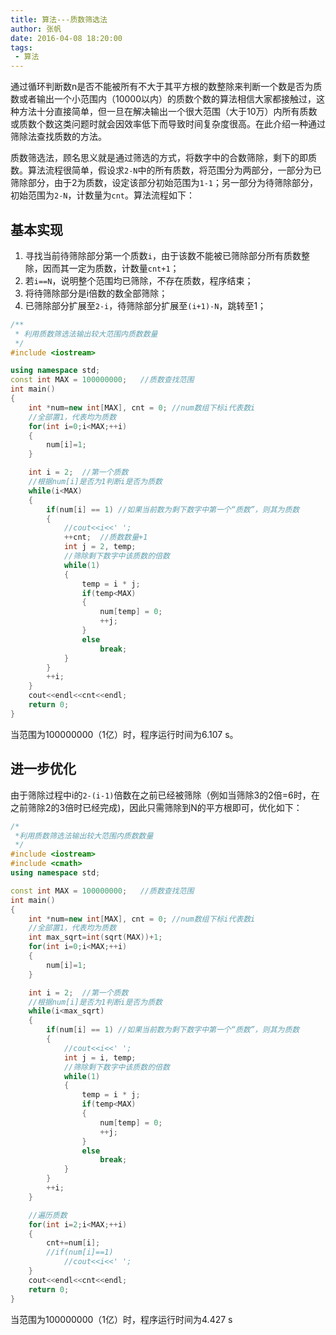 ```yaml
---
title: 算法---质数筛选法
author: 张帆
date: 2016-04-08 18:20:00
tags:
 - 算法
---
```


通过循环判断数n是否不能被所有不大于其平方根的数整除来判断一个数是否为质数或者输出一个小范围内（10000以内）的质数个数的算法相信大家都接触过，这种方法十分直接简单，但一旦在解决输出一个很大范围（大于10万）内所有质数或质数个数这类问题时就会因效率低下而导致时间复杂度很高。在此介绍一种通过筛除法查找质数的方法。

质数筛选法，顾名思义就是通过筛选的方式，将数字中的合数筛除，剩下的即质数。算法流程很简单，假设求`2-N`中的所有质数，将范围分为两部分，一部分为已筛除部分，由于2为质数，设定该部分初始范围为`1-1`；另一部分为待筛除部分，初始范围为`2-N`，计数量为`cnt`。算法流程如下：

<!--more-->

## 基本实现

1. 寻找当前待筛除部分第一个质数`i`，由于该数不能被已筛除部分所有质数整除，因而其一定为质数，计数量`cnt+1`；
2. 若`i==N`，说明整个范围均已筛除，不存在质数，程序结束；
3. 将待筛除部分是i倍数的数全部筛除；
4. 已筛除部分扩展至`2-i`，待筛除部分扩展至`(i+1)-N`，跳转至1；
``` c++
/**
 * 利用质数筛选法输出较大范围内质数数量
 */
#include <iostream>

using namespace std;
const int MAX = 100000000;   //质数查找范围
int main()
{
    int *num=new int[MAX], cnt = 0; //num数组下标i代表数i
    //全部置1，代表均为质数
    for(int i=0;i<MAX;++i)
    {
        num[i]=1;
    }

    int i = 2;  //第一个质数
    //根据num[i]是否为1判断i是否为质数
    while(i<MAX)
    {
        if(num[i] == 1) //如果当前数为剩下数字中第一个“质数”，则其为质数
        {
            //cout<<i<<' ';
            ++cnt;  //质数数量+1
            int j = 2, temp;
            //筛除剩下数字中该质数的倍数
            while(1)
            {
                temp = i * j;
                if(temp<MAX)
                {
                    num[temp] = 0;
                    ++j;
                }
                else
                    break;
            }
        }
        ++i;
    }
    cout<<endl<<cnt<<endl;
    return 0;
}
```

当范围为100000000（1亿）时，程序运行时间为6.107 s。

## 进一步优化
由于筛除过程中i的`2-(i-1)`倍数在之前已经被筛除（例如当筛除3的2倍=6时，在之前筛除2的3倍时已经完成)，因此只需筛除到N的平方根即可，优化如下：
``` c++
/*
 *利用质数筛选法输出较大范围内质数数量
 */
#include <iostream>
#include <cmath>
using namespace std;

const int MAX = 100000000;   //质数查找范围
int main()
{
    int *num=new int[MAX], cnt = 0; //num数组下标i代表数i
    //全部置1，代表均为质数
    int max_sqrt=int(sqrt(MAX))+1;
    for(int i=0;i<MAX;++i)
    {
        num[i]=1;
    }

    int i = 2;  //第一个质数
    //根据num[i]是否为1判断i是否为质数
    while(i<max_sqrt)
    {
        if(num[i] == 1) //如果当前数为剩下数字中第一个“质数”，则其为质数
        {
            //cout<<i<<' ';
            int j = i, temp;
            //筛除剩下数字中该质数的倍数
            while(1)
            {
                temp = i * j;
                if(temp<MAX)
                {
                    num[temp] = 0;
                    ++j;
                }
                else
                    break;
            }
        }
        ++i;
    }

    //遍历质数
    for(int i=2;i<MAX;++i)
    {
        cnt+=num[i];
        //if(num[i]==1)
            //cout<<i<<' ';
    }
    cout<<endl<<cnt<<endl;
    return 0;
}
```

当范围为100000000（1亿）时，程序运行时间为4.427 s
